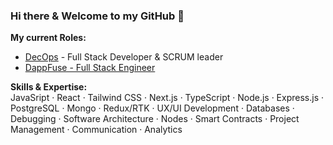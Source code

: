 ### Hi there & Welcome to my GitHub 👋 

<b>My current Roles:</b>
- <a href='https://www.linkedin.com/company/decops/'>DecOps</a> - Full Stack Developer & SCRUM leader
- <a href='www.dappfuse.com'>DappFuse - Full Stack Engineer</a>

<b>Skills & Expertise:</b> <br>
JavaSript · React · Tailwind CSS · Next.js · TypeScript · Node.js · Express.js · PostgreSQL · Mongo · Redux/RTK · UX/UI Development · Databases · Debugging · Software Architecture · Nodes · Smart Contracts · Project Management · Communication · Analytics 

